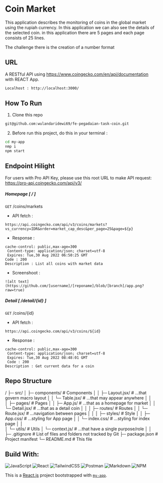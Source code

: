 # Coin Market

This application describes the monitoring of coins in the global market using the rupiah currency. In this application we can also see the details of the selected coin. in this application there are 5 pages and each page consists of 25 lines.

The challenge there is the creation of a number format

## URL

A RESTful API using https://www.coingecko.com/en/api/documentation with REACT App.

```bash
Localhost : http://localhost:3000/
```
## How To Run

1. Clone this repo
```bash
git@github.com:wulandaridewi69/fe-pegadaian-task-coin.git
```

2. Before run this project, do this in your terminal :
```bash
cd my-app 
nmp i
npm start
```

## Endpoint Hilight

For users with Pro API Key, please use this root URL to make API request: https://pro-api.coingecko.com/api/v3/

##### Homepage [ / ]
`GET` /coins/markets

- API fetch : 
```
https://api.coingecko.com/api/v3/coins/markets?vs_currency=IDR&order=market_cap_desc&per_page=25&page=${p}
```
- Response :
```
cache-control: public,max-age=300 
 Content-type: application/json; charset=utf-8 
 Expires: Tue,30 Aug 2022 06:50:25 GMT
Code : 200
Description : List all coins with market data

```
- Screenshoot :
```
![alt text](https://github.com/[username]/[reponame]/blob/[branch]/app.png?raw=true)

```


##### Detail [ /detail/{id} ]
`GET` /coins/{id}

- API fetch : 
```
https://api.coingecko.com/api/v3/coins/${id}
```
- Response :
```
cache-control: public,max-age=300 
 Content-type: application/json; charset=utf-8 
 Expires: Tue,30 Aug 2022 08:48:01 GMT 
 Code : 200
Description : Get current data for a coin

```

## Repo Structure

/
├─ src/
│  ├─ components/       # Components
│  │  ├─ Layout.jsx/    # …that govern macro layout
│  │  └─ Table.jsx/     # …that may appear anywhere
│  │  
│  ├─ pages/            # Pages
│  │  ├─ App.js/        # …that as a homepage for market
│  │  └─ Detail.jsx/    # …that as a detail coin
│  │
│  ├─ routes/           # Routes
│  │  └─ Route.jsx/     # …navigation between pages
│  │
│  ├─ styles/           # Style
│  │  ├─ App.css/       # …styling for App page
│  │  └─ index.css/     # …styling for index page
│  │  
│  └─ utils/            # Utils
│      └─ context.js/   # …that have a single purpose/role
│
│
├─ .gitignore           # List of files and folders not tracked by Git
├─ package.json         # Project manifest
└─ README.md            # This file

## Build With:

![JavaScript](https://img.shields.io/badge/javascript-%23323330.svg?style=for-the-badge&logo=javascript&logoColor=%23F7DF1E)  ![React](https://img.shields.io/badge/react-%2320232a.svg?style=for-the-badge&logo=react&logoColor=%2361DAFB) ![TailwindCSS](https://img.shields.io/badge/tailwindcss-%2338B2AC.svg?style=for-the-badge&logo=tailwind-css&logoColor=white)  ![Postman](https://img.shields.io/badge/Postman-FF6C37?style=for-the-badge&logo=postman&logoColor=white)  ![Markdown](https://img.shields.io/badge/markdown-%23000000.svg?style=for-the-badge&logo=markdown&logoColor=white)  ![NPM](https://img.shields.io/badge/NPM-%23000000.svg?style=for-the-badge&logo=npm&logoColor=white)

This is a [React.js](https://reactjs.org/) project bootstrapped with [`my-app`](https://github.com/vercel/next.js/tree/canary/packages/my-app).
